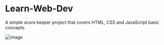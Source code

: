 # Learn-Web-Dev
A simple score keeper project that covers HTML, CSS and JavaScript basic concepts.

![image](https://github.com/EternalStud3nt/Learn-Web-Dev/assets/145905129/54a8f8dd-69c1-413f-8739-7b35ed6a518a)
